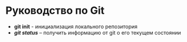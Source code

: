# Руководство по Git #
- **git init** - инициализация локального репозитория
- ***git status*** – получить информацию от git о его текущем состоянии